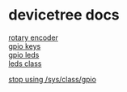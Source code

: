 devicetree docs
===============

[rotary encoder](https://git.kernel.org/pub/scm/linux/kernel/git/stable/linux.git/tree/Documentation/devicetree/bindings/input/rotary-encoder.txt?h=v4.9.334)  
[gpio keys](https://git.kernel.org/pub/scm/linux/kernel/git/stable/linux.git/tree/Documentation/devicetree/bindings/input/gpio-keys.txt?h=v4.9.334)  
[gpio leds](https://git.kernel.org/pub/scm/linux/kernel/git/stable/linux.git/tree/Documentation/devicetree/bindings/leds/leds-gpio.txt?h=v4.9.334)  
[leds class](https://git.kernel.org/pub/scm/linux/kernel/git/stable/linux.git/tree/Documentation/leds/leds-class.txt?h=v4.9.334)  


[stop using /sys/class/gpio ](https://www.thegoodpenguin.co.uk/blog/stop-using-sys-class-gpio-its-deprecated/)
